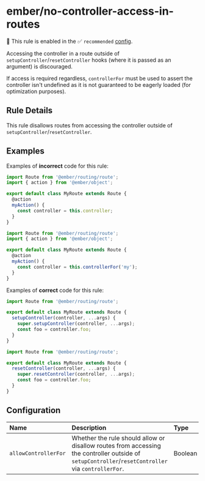 # ember/no-controller-access-in-routes

💼 This rule is enabled in the ✅ `recommended` [config](https://github.com/ember-cli/eslint-plugin-ember#-configurations).

<!-- end auto-generated rule header -->

Accessing the controller in a route outside of `setupController`/`resetController` hooks (where it is passed as an argument) is discouraged.

If access is required regardless, `controllerFor` must be used to assert the controller isn't undefined as it is not guaranteed to be eagerly loaded (for optimization purposes).

## Rule Details

This rule disallows routes from accessing the controller outside of `setupController`/`resetController`.

## Examples

Examples of **incorrect** code for this rule:

```js
import Route from '@ember/routing/route';
import { action } from '@ember/object';

export default class MyRoute extends Route {
  @action
  myAction() {
    const controller = this.controller;
  }
}
```

```js
import Route from '@ember/routing/route';
import { action } from '@ember/object';

export default class MyRoute extends Route {
  @action
  myAction() {
    const controller = this.controllerFor('my');
  }
}
```

Examples of **correct** code for this rule:

```js
import Route from '@ember/routing/route';

export default class MyRoute extends Route {
  setupController(controller, ...args) {
    super.setupController(controller, ...args);
    const foo = controller.foo;
  }
}
```

```js
import Route from '@ember/routing/route';

export default class MyRoute extends Route {
  resetController(controller, ...args) {
    super.resetController(controller, ...args);
    const foo = controller.foo;
  }
}
```

## Configuration

<!-- begin auto-generated rule options list -->

| Name                 | Description                                                                                                                                        | Type    | Default |
| :------------------- | :------------------------------------------------------------------------------------------------------------------------------------------------- | :------ | :------ |
| `allowControllerFor` | Whether the rule should allow or disallow routes from accessing the controller outside of `setupController`/`resetController` via `controllerFor`. | Boolean | `false` |

<!-- end auto-generated rule options list -->
